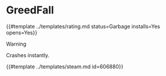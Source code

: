 # GreedFall
<!-- script:Aliases [] -->

{{#template ../templates/rating.md status=Garbage installs=Yes opens=Yes}}

> [!WARNING]
> Crashes instantly.

{{#template ../templates/steam.md id=606880}}
